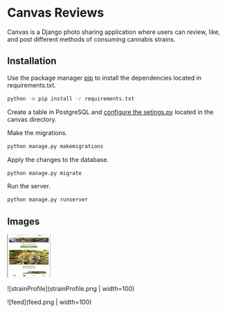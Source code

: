 # Canvas Reviews

Canvas is a Django photo sharing application where users
can review, like, and post different methods of consuming
cannabis strains.

## Installation

Use the package manager [pip](https://pip.pypa.io/en/stable/) to install 
the dependencies located in requirements.txt.

```bash
python -m pip install -r requirements.txt
```

Create a table in PostgreSQL and [configure the setings.py](https://docs.djangoproject.com/en/3.2/ref/settings/) located in the canvas directory.

Make the migrations.

```bash
python manage.py makemigrations
```

Apply the changes to the database.

```bash
python manage.py migrate
```

Run the server.

```bash
python manage.py runserver
```

## Images

<img src="strains.png" width="100" height="100">

![strainProfile](strainProfile.png | width=100)

![feed](feed.png | width=100)





